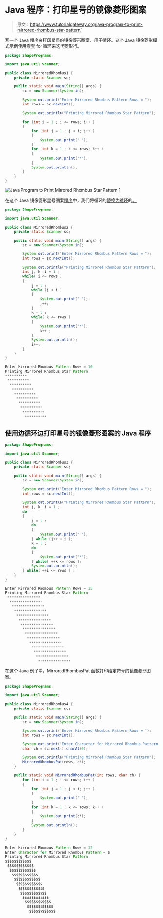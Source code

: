 # Java 程序：打印星号的镜像菱形图案

> 原文：<https://www.tutorialgateway.org/java-program-to-print-mirrored-rhombus-star-pattern/>

写一个 Java 程序来打印星号的镜像菱形图案，用于循环。这个 Java 镜像菱形模式示例使用嵌套 for 循环来迭代菱形行。

```java
package ShapePrograms;

import java.util.Scanner;

public class MirroredRhombus1 {
	private static Scanner sc;

	public static void main(String[] args) {
		sc = new Scanner(System.in);

		System.out.print("Enter Mirrored Rhombus Pattern Rows = ");
		int rows = sc.nextInt();

		System.out.println("Printing Mirrored Rhombus Star Pattern");	

		for (int i = 1 ; i <= rows; i++ ) 
		{
			for (int j = 1 ; j < i; j++ ) 
			{
				System.out.print(" ");
			}
			for (int k = 1 ; k <= rows; k++ ) 
			{
				System.out.print("*");
			}
			System.out.println();
		}
	}
}
```

![Java Program to Print Mirrored Rhombus Star Pattern 1](img/ace29088dc3b72045bde659b602b133e.png)

在这个 Java 镜像菱形星号图案[程序](https://www.tutorialgateway.org/learn-java-programs/)中，我们将循环的[替换为循环](https://www.tutorialgateway.org/java-for-loop/)的[。](https://www.tutorialgateway.org/java-while-loop/)

```java
package ShapePrograms;

import java.util.Scanner;

public class MirroredRhombus2 {
	private static Scanner sc;

	public static void main(String[] args) {
		sc = new Scanner(System.in);

		System.out.print("Enter Mirrored Rhombus Pattern Rows = ");
		int rows = sc.nextInt();

		System.out.println("Printing Mirrored Rhombus Star Pattern");
		int j, k, i = 1 ;
		while( i <= rows ) 
		{
			j = 1 ;
			while (j < i ) 
			{
				System.out.print(" ");
				j++;
			}
			k = 1 ;
			while( k <= rows ) 
			{
				System.out.print("*");
				k++ ;
			}
			System.out.println();
			i++;
		}
	}
}
```

```java
Enter Mirrored Rhombus Pattern Rows = 10
Printing Mirrored Rhombus Star Pattern
**********
 **********
  **********
   **********
    **********
     **********
      **********
       **********
        **********
         **********
```

## 使用边循环边打印星号的镜像菱形图案的 Java 程序

```java
package ShapePrograms;

import java.util.Scanner;

public class MirroredRhombus3 {
	private static Scanner sc;

	public static void main(String[] args) {
		sc = new Scanner(System.in);

		System.out.print("Enter Mirrored Rhombus Pattern Rows = ");
		int rows = sc.nextInt();

		System.out.println("Printing Mirrored Rhombus Star Pattern");
		int j, k, i = 1 ;
		do
		{
			j = 1 ;
			do
			{
				System.out.print(" ");
			} while (j++ < i );
			k = 1 ;
			do
			{
				System.out.print("*");
			} while( ++k <= rows );
			System.out.println();
		} while( ++i <= rows ) ;
	}
}
```

```java
Enter Mirrored Rhombus Pattern Rows = 15
Printing Mirrored Rhombus Star Pattern
 ***************
  ***************
   ***************
    ***************
     ***************
      ***************
       ***************
        ***************
         ***************
          ***************
           ***************
            ***************
             ***************
              ***************
               ***************
```

在这个 Java 例子中，MirroredRhombusPat 函数打印给定符号的镜像菱形图案。

```java
package ShapePrograms;

import java.util.Scanner;

public class MirroredRhombus4 {
	private static Scanner sc;

	public static void main(String[] args) {
		sc = new Scanner(System.in);

		System.out.print("Enter Mirrored Rhombus Pattern Rows = ");
		int rows = sc.nextInt();

		System.out.print("Enter Character for Mirrored Rhombus Pattern = ");
		char ch = sc.next().charAt(0);

		System.out.println("Printing Mirrored Rhombus Star Pattern");
		MirroredRhombusPat(rows, ch);	
	}

	public static void MirroredRhombusPat(int rows, char ch) {
		for (int i = 1 ; i <= rows; i++ ) 
		{
			for (int j = 1 ; j < i; j++ ) 
			{
				System.out.print(" ");
			}
			for (int k = 1 ; k <= rows; k++ ) 
			{
				System.out.print(ch);
			}
			System.out.println();
		}
	}
}
```

```java
Enter Mirrored Rhombus Pattern Rows = 12
Enter Character for Mirrored Rhombus Pattern = $
Printing Mirrored Rhombus Star Pattern
$$$$$$$$$$$$
 $$$$$$$$$$$$
  $$$$$$$$$$$$
   $$$$$$$$$$$$
    $$$$$$$$$$$$
     $$$$$$$$$$$$
      $$$$$$$$$$$$
       $$$$$$$$$$$$
        $$$$$$$$$$$$
         $$$$$$$$$$$$
          $$$$$$$$$$$$
           $$$$$$$$$$$$
```